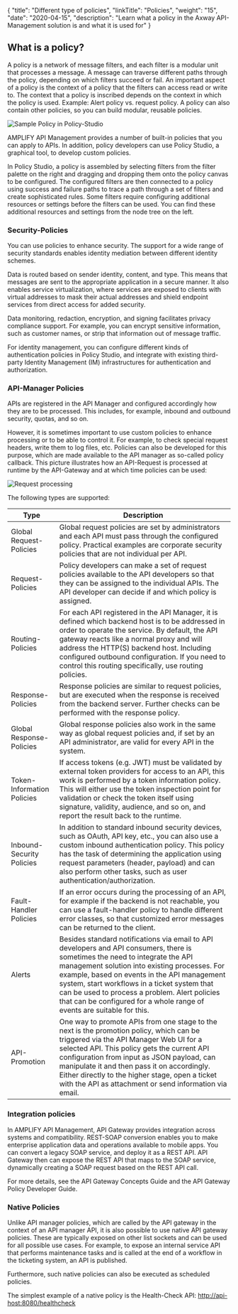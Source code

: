 {
    "title": "Different type of policies",
    "linkTitle": "Policies",
    "weight": "15",
    "date": "2020-04-15",
    "description": "Learn what a policy in the Axway API-Management solution is and what it is used for"
}

## What is a policy?

A policy is a network of message filters, and each filter is a modular unit that processes a message. A message can traverse different paths through the policy, depending on which filters succeed or fail. An important aspect of a policy is the context of a policy that the filters can access read or write to. The context that a policy is inscribed depends on the context in which the policy is used. Example: Alert policy vs. request policy.
A policy can also contain other policies, so you can build modular, reusable policies.

![Sample Policy in Policy-Studio](/Images/api_mgmt_overview/sample-policy.png)

AMPLIFY API Management provides a number of built-in policies that you can apply to APIs. In addition, policy developers can use Policy Studio, a graphical tool, to develop custom policies.

In Policy Studio, a policy is assembled by selecting filters from the filter palette on the right and dragging and dropping them onto the policy canvas to be configured. The configured filters are then connected to a policy using success and failure paths to trace a path through a set of filters and create sophisticated rules. Some filters require configuring additional resources or settings before the filters can be used. You can find these additional resources and settings from the node tree on the left.

### Security-Policies

You can use policies to enhance security. The support for a wide range of security standards enables identity mediation between different identity schemes.

Data is routed based on sender identity, content, and type. This means that messages are sent to the appropriate application in a secure manner. It also enables service virtualization, where services are exposed to clients with virtual addresses to mask their actual addresses and shield endpoint services from direct access for added security.

Data monitoring, redaction, encryption, and signing facilitates privacy compliance support. For example, you can encrypt sensitive information, such as customer names, or strip that information out of message traffic.

For identity management, you can configure different kinds of authentication policies in Policy Studio, and integrate with existing third-party Identity Management (IM) infrastructures for authentication and authorization.

### API-Manager Policies

APIs are registered in the API Manager and configured accordingly how they are to be processed. This includes, for example, inbound and outbound security, quotas, and so on.

However, it is sometimes important to use custom policies to enhance processing or to be able to control it. For example, to check special request headers, write them to log files, etc.
Policies can also be developed for this purpose, which are made available to the API manager as so-called policy callback. This picture illustrates how an API-Request is processed at runtime by the API-Gateway and at which time policies can be used:

![Request processing](/Images/api_mgmt_overview/api-manager-request-processing.png)

The following types are supported:

| Type                           | Description |
|--------------------------------|-------------|
| Global Request-Policies        | Global request policies are set by administrators and each API must pass through the configured policy. Practical examples are corporate security policies that are not individual per API. |
| Request-Policies               | Policy developers can make a set of request policies available to the API developers so that they can be assigned to the individual APIs. The API developer can decide if and which policy is assigned. |
| Routing-Policies               | For each API registered in the API Manager, it is defined which backend host is to be addressed in order to operate the service. By default, the API gateway reacts like a normal proxy and will address the HTTP(S) backend host. Including configured outbound configuration. If you need to control this routing specifically, use routing policies. |
| Response-Policies              | Response policies are similar to request policies, but are executed when the response is received from the backend server. Further checks can be performed with the response policy. |
| Global Response-Policies       | Global response policies also work in the same way as global request policies and, if set by an API administrator, are valid for every API in the system. |
| Token-Information Policies     | If access tokens (e.g. JWT) must be validated by external token providers for access to an API, this work is performed by a token information policy. This will either use the token inspection point for validation or check the token itself using signature, validity, audience, and so on, and report the result back to the runtime. |
| Inbound-Security Policies      | In addition to standard inbound security devices, such as OAuth, API key, etc., you can also use a custom inbound authentication policy. This policy has the task of determining the application using request parameters (header, payload) and can also perform other tasks, such as user authentication/authorization. |
| Fault-Handler Policies         | If an error occurs during the processing of an API, for example if the backend is not reachable, you can use a fault-handler policy to handle different error classes, so that customized error messages can be returned to the client. |
| Alerts                         | Besides standard notifications via email to API developers and API consumers, there is sometimes the need to integrate the API management solution into existing processes. For example, based on events in the API management system, start workflows in a ticket system that can be used to process a problem. Alert policies that can be configured for a whole range of events are suitable for this. |
| API-Promotion                  | One way to promote APIs from one stage to the next is the promotion policy, which can be triggered via the API Manager Web UI for a selected API. This policy gets the current API configuration from input as JSON payload, can manipulate it and then pass it on accordingly. Either directly to the higher stage, open a ticket with the API as attachment or send information via email. |

### Integration policies

In AMPLIFY API Management, API Gateway provides integration across systems and compatibility. REST-SOAP conversion enables you to make enterprise application data and operations available to mobile apps. You can convert a legacy SOAP service, and deploy it as a REST API. API Gateway then can expose the REST API that maps to the SOAP service, dynamically creating a SOAP request based on the REST API call.

For more details, see the API Gateway Concepts Guide and the API Gateway Policy Developer Guide.

### Native Policies

Unlike API manager policies, which are called by the API gateway in the context of an API manager API, it is also possible to use native API gateway policies.
These are typically exposed on other list sockets and can be used for all possible use cases.
For example, to expose an internal service API that performs maintenance tasks and is called at the end of a workflow in the ticketing system, an API is published.

Furthermore, such native policies can also be executed as scheduled policies.

The simplest example of a native policy is the Health-Check API: [http://api-host:8080/healthcheck](http://api-host:8080/healthcheck)
